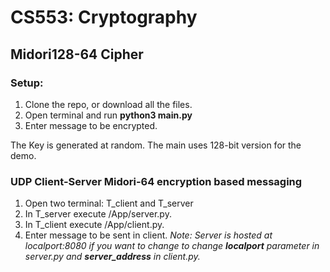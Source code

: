 # CS553: Cryptography

## Midori128-64 Cipher

### Setup:
1. Clone the repo, or download all the files.
2. Open terminal and run **python3 main.py**
3. Enter message to be encrypted.

The Key is generated at random. The main uses 128-bit version for the demo.

### UDP Client-Server Midori-64 encryption based messaging
1. Open two terminal: T_client and T_server
2. In T_server execute /App/server.py.
3. In T_client execute /App/client.py.
4. Enter message to be sent in client.
*Note: Server is hosted at localport:8080 if you want to change to change **localport** parameter in server.py and **server_address** in client.py.*
   
